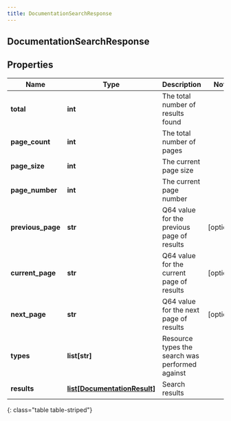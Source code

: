 ```yaml
---
title: DocumentationSearchResponse
---
```

## DocumentationSearchResponse

## Properties

|Name | Type | Description | Notes|
|------------ | ------------- | ------------- | -------------|
| **total** | **int** | The total number of results found | |
| **page_count** | **int** | The total number of pages | |
| **page_size** | **int** | The current page size | |
| **page_number** | **int** | The current page number | |
| **previous_page** | **str** | Q64 value for the previous page of results | [optional] |
| **current_page** | **str** | Q64 value for the current page of results | [optional] |
| **next_page** | **str** | Q64 value for the next page of results | [optional] |
| **types** | **list[str]** | Resource types the search was performed against | |
| **results** | [**list[DocumentationResult]**](DocumentationResult.html) | Search results | |
{: class="table table-striped"}


